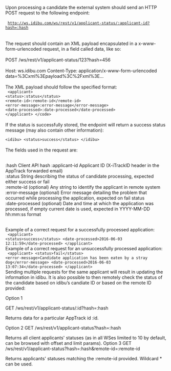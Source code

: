 Upon processing a candidate the external system should send an HTTP POST request to the following endpoint:<br><br>
<code>
http://ws.idibu.com/ws/rest/v1/applicant-status/:applicant-id?hash=:hash
</code><br><br>
The request should contain an XML payload encapsulated in a x-www-form-urlencoded request, in a field called data, like so:
<br><br>
POST /ws/rest/v1/applicant-status/123?hash=456
<br><br>
Host: ws.idibu.com
Content-Type: application/x-www-form-urlencoded
<br>
data=%3Cxml%3Epayload%3C%2Fxml%3E…
<br><br>
The XML payload should follow the specified format:
<br>
<code type="xml">
&lt;applicant&gt;
	&lt;status&gt;:status&lt;/status&gt;
	&lt;remote-id&gt;:remote-id&lt;/remote-id&gt;
	&lt;error-message&gt;:error-message&lt;/error-message&gt;
	&lt;date-processed&gt;:date-processed&lt;/date-processed&gt;
&lt;/applicant&gt;
&lt;/code&gt;
</code>
<br><br>
If the status is successfully stored, the endpoint will return a success status message (may also contain other information):
<br>
<code type="xml">
&lt;idibu&gt;
&lt;status&gt;success&lt;/status&gt;
&lt;/idibu&gt;
</code><br>
The fields used in the request are:<br><br>

:hash	Client API hash
:applicant-id	Applicant ID (X-iTrackID header in the AppTrack forwarded email)<br>
:status	String describing the status of candidate processing, expected either success or fail<br>
:remote-id	(optional) Any string to identify the applicant in remote system<br>
:error-message	(optional) Error message detailing the problem that occurred while processing the application, expected on fail status<br>
:date-processed	(optional) Date and time at which the application was processed, if empty current date is used, expected in YYYY-MM-DD hh:mm:ss format<br><br>

Example of a correct request for a successfully processed application:
<br>
<code type="xml">
&lt;applicant&gt;
	&lt;status&gt;success&lt;/status&gt;
	&lt;date-processed&gt;2016-06-03 12:11:59&lt;/date-processed&gt;
&lt;/applicant&gt;
</code>
</br>
Example of a correct request for an unsuccessfully processed application:
<br>
<code type="xml">
&lt;applicant&gt;
	&lt;status&gt;fail&lt;/status&gt;
	&lt;error-message&gt;Candidate application has been eaten by a stray dog&lt;/error-message&gt;
	&lt;date-processed&gt;2016-06-03 13:07:34&lt;/date-processed&gt;
&lt;/applicant&gt;
</code>
</br>
Sending multiple requests for the same applicant will result in updating the information in idibu.
It is also possible to then remotely check the status of the candidate based on idibu’s candiate ID or based on the remote ID provided:

Option 1

GET /ws/rest/v1/applicant-status/:id?hash=:hash

Returns data for a particular AppTrack id :id.

Option 2
GET /ws/rest/v1/applicant-status?hash=:hash


Returns all client applicants' statuses (as in all WSes limited to 10 by default, can be browsed with offset and limit params).
Option 3
GET /ws/rest/v1/applicant-status?hash=:hash&remote-id=:remote-id


Returns applicants' statuses matching the :remote-id provided. Wildcard * can be used.
